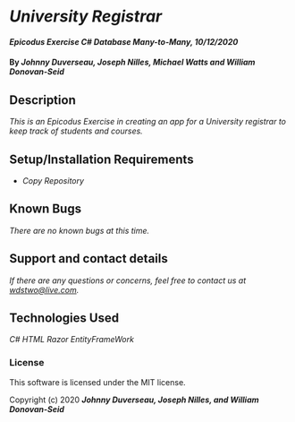 # _University Registrar_

#### _Epicodus Exercise C# Database Many-to-Many, 10/12/2020_

#### By _**Johnny Duverseau, Joseph Nilles, Michael Watts and William Donovan-Seid**_

## Description

_This is an Epicodus Exercise in creating an app for a University registrar to keep track of students and courses._

## Setup/Installation Requirements

* _Copy Repository_

## Known Bugs

_There are no known bugs at this time._

## Support and contact details

_If there are any questions or concerns, feel free to contact us at wdstwo@live.com._

## Technologies Used

_C#_
_HTML_
_Razor_
_EntityFrameWork_

### License

This software is licensed under the MIT license.

Copyright (c) 2020 **_Johnny Duverseau, Joseph Nilles, and William Donovan-Seid_**
